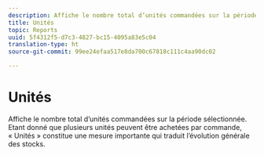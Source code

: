 ```yaml
---
description: Affiche le nombre total d’unités commandées sur la période sélectionnée. Étant donné que plusieurs unités peuvent être achetées par commande, « Unités » constitue une mesure importante qui traduit l’évolution générale des stocks.
title: Unités
topic: Reports
uuid: 5f4312f5-d7c3-4827-bc15-4095a83e5c04
translation-type: ht
source-git-commit: 99ee24efaa517e8da700c67818c111c4aa90dc02

---
```



# Unités

Affiche le nombre total d’unités commandées sur la période sélectionnée. Etant donné que plusieurs unités peuvent être achetées par commande, « Unités » constitue une mesure importante qui traduit l’évolution générale des stocks.

